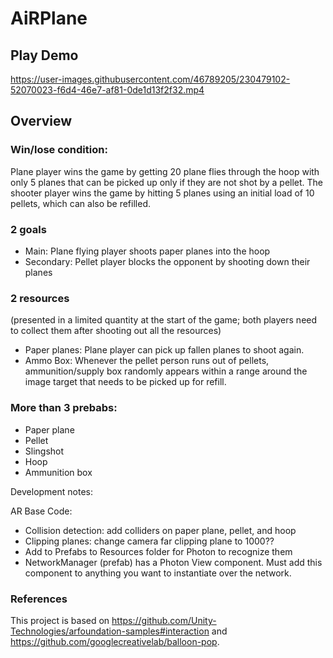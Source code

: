 # AiRPlane

Play Demo
--------
https://user-images.githubusercontent.com/46789205/230479102-52070023-f6d4-46e7-af81-0de1d13f2f32.mp4

Overview
--------
### Win/lose condition:
Plane player wins the game by getting 20 plane flies through the hoop with only 5 planes that can be picked up only if they are not shot by a pellet. The shooter player wins the game by hitting 5 planes using an initial load of 10 pellets, which can also be refilled. 
### 2 goals
  - Main: Plane flying player shoots paper planes into the hoop
  - Secondary: Pellet player blocks the opponent by shooting down their planes
### 2 resources
(presented in a limited quantity at the start of the game; both players need to collect them after shooting out all the resources)
  - Paper planes: Plane player can pick up fallen planes to shoot again.
  - Ammo Box: Whenever the pellet person runs out of pellets, ammunition/supply box randomly appears within a range around the image target that needs to be picked up for refill. 
### More than 3 prebabs:
  - Paper plane
  - Pellet
  - Slingshot
  - Hoop
  - Ammunition box
 
Development notes:

AR Base Code:
- Collision detection: add colliders on paper plane, pellet, and hoop
- Clipping planes: change camera far clipping plane to 1000??
- Add to Prefabs to Resources folder for Photon to recognize them
- NetworkManager (prefab) has a Photon View component. Must add this component to anything you want to instantiate over the network.







### References
This project is based on https://github.com/Unity-Technologies/arfoundation-samples#interaction and https://github.com/googlecreativelab/balloon-pop.

